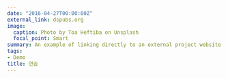 ```yaml
---
date: "2016-04-27T00:00:00Z"
external_link: dspubs.org
image:
  caption: Photo by Toa Heftiba on Unsplash
  focal_point: Smart
summary: An example of linking directly to an external project website using `dspubs.org`.
tags:
- Demo
title: 연습
---
```

